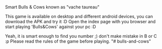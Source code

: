 Smart Bulls & Cows known as "vache taureau"

This game is available on desktop and different android devices, you can download the APK and try it :D 
Open the index page with you browser and start playing 'Bulls&Cows' against your pc :D

Yeah, it is smart enough to find you number ;)  don't make mistake in B or C :p 
Please read the rules of the game before playing.
"# bulls-and-cows" 

